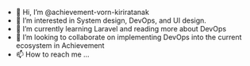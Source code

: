 - 👋 Hi, I’m @achievement-vorn-kiriratanak
- 👀 I’m interested in System design, DevOps, and UI design.
- 🌱 I’m currently learning Laravel and reading more about DevOps
- 💞️ I’m looking to collaborate on implementing DevOps into the current ecosystem in Achievement
- 📫 How to reach me ...

<!---
achievement-vorn-kiriratanak/achievement-vorn-kiriratanak is a ✨ special ✨ repository because its `README.md` (this file) appears on your GitHub profile.
You can click the Preview link to take a look at your changes.
--->
